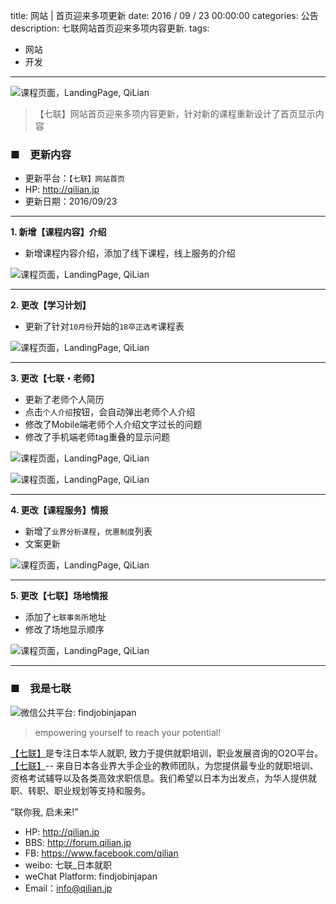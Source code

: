 title: 网站 | 首页迎来多项更新
date: 2016 / 09 / 23 00:00:00
categories: 公告
description: 七联网站首页迎来多项内容更新.
tags: 
- 网站
- 开发

---

![课程页面，LandingPage, QiLian](http://qilian.jp/image/blog_20160923_1.jpg)

> 【七联】网站首页迎来多项内容更新，针对新的课程重新设计了首页显示内容

### ■　更新内容

- 更新平台：`【七联】网站首页`
- HP: http://qilian.jp
- 更新日期：2016/09/23

---

**1. 新增【课程内容】介绍**

- 新增课程内容介绍，添加了线下课程，线上服务的介绍

![课程页面，LandingPage, QiLian](http://qilian.jp/image/blog_20160923_2.jpg)

---

**2. 更改【学习计划】**

- 更新了针对`10月份`开始的`18卒正选考`课程表

![课程页面，LandingPage, QiLian](http://qilian.jp/image/blog_20160923_3.jpg)

---

**3. 更改【七联・老师】**

- 更新了老师个人简历
- 点击`个人介绍`按钮，会自动弹出老师个人介绍
- 修改了Mobile端老师个人介绍文字过长的问题
- 修改了手机端老师tag重叠的显示问题

![课程页面，LandingPage, QiLian](http://qilian.jp/image/blog_20160923_4.jpg)

![课程页面，LandingPage, QiLian](http://qilian.jp/image/blog_20160923_7.jpg)

---

**4. 更改【课程服务】情报**

- 新增了`业界分析课程`，`优惠制度`列表
- 文案更新

![课程页面，LandingPage, QiLian](http://qilian.jp/image/blog_20160923_5.jpg)


---

**5. 更改【七联】场地情报**

- 添加了`七联事务所`地址
- 修改了场地显示顺序

![课程页面，LandingPage, QiLian](http://qilian.jp/image/blog_20160923_6.jpg)

---

### ■　我是七联

![微信公共平台: findjobinjapan](http://qilian.jp/image/banner_20151230_weixin.jpg)

> empowering yourself to reach your potential!

[【七联】](http://qilian.jp)是专注日本华人就职, 致力于提供就职培训，职业发展咨询的O2O平台。[【七联】](http://qilian.jp)-- 来自日本各业界大手企业的教师团队，为您提供最专业的就职培训、资格考试辅导以及各类高效求职信息。我们希望以日本为出发点，为华人提供就职、转职、职业规划等支持和服务。

“联你我, 启未来!”

- HP: http://qilian.jp
- BBS: http://forum.qilian.jp
- FB: https://www.facebook.com/qilian
- weibo: 七联_日本就职﻿﻿
- weChat Platform: findjobinjapan
- Email：info@qilian.jp